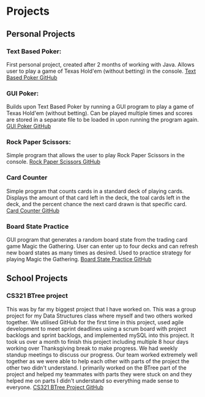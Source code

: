 # Projects

## Personal Projects

### Text Based Poker:
First personal project, created after 2 months of working with Java. Allows user to play a game of Texas Hold'em (without betting) in the console.
[Text Based Poker GitHub](https://github.com/BrandonCardoza/TextBasedPoker.git)

### GUI Poker:
Builds upon Text Based Poker by running a GUI program to play a game of Texas Hold'em (without betting). Can be played multiple times and scores are stored in a separate file to be loaded in upon running the program again.
[GUI Poker GitHub](https://github.com/BrandonCardoza/GUIPoker.git)

### Rock Paper Scissors:
Simple program that allows the user to play Rock Paper Scissors in the console.
[Rock Paper Scissors GitHub](https://github.com/BrandonCardoza/RockPaperScissors.git)

### Card Counter
Simple program that counts cards in a standard deck of playing cards. Displays the amount of that card left in the deck, the toal cards left in the deck, and the percent chance the next card drawn is that specific card.
[Card Counter GitHub](https://github.com/BrandonCardoza/CardCounter.git)

### Board State Practice
GUI program that generates a random board state from the trading card game Magic the Gathering. User can enter up to four decks and can refresh new board states as many times as desired. Used to practice strategy for playing Magic the Gathering.
[Board State Practice GitHub](https://github.com/BrandonCardoza/BoardStatePractice.git)

## School Projects

### CS321 BTree project
This was by far my biggest project that I have worked on. This was a group project for my Data Structures class where myself and two others worked together. We utilised GitHub for the first time in this project, used agile development to meet sprint deadlines using a scrum board with project backlogs and sprint backlogs, and implemented mySQL into this project. It took us over a month to finish this project including multiple 8 hour days working over Thanksgiving break to make progress. We had weekly standup meetings to discuss our progress. Our team worked extremely well together as we were able to help each other with parts of the project the other two didn't understand. I primarily worked on the BTree part of the project and helped my teammates with parts they were stuck on and they helped me on parts I didn't understand so everything made sense to everyone. 
[CS321 BTree Project GitHub](https://github.com/BrandonCardoza/CS321FinalProject.git)
